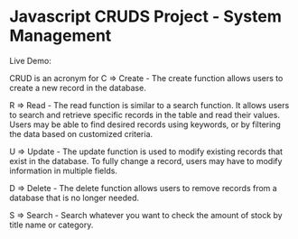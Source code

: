 # Javascript CRUDS Project - System Management

Live Demo: 

CRUD is an acronym for
C => Create - The create function allows users to create a new record in the database.

R => Read - The read function is similar to a search function. It allows users to search and retrieve specific records in the table and read their values. Users may be able to find desired records using keywords, or by filtering the data based on customized criteria.

U => Update - The update function is used to modify existing records that exist in the database. To fully change a record, users may have to modify information in multiple fields.

D => Delete - The delete function allows users to remove records from a database that is no longer needed.

S => Search - Search whatever you want to check the amount of stock by title name or category.
